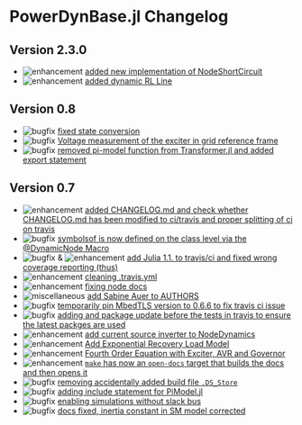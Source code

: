 # PowerDynBase.jl Changelog

## Version 2.3.0

* ![enhancement](https://img.shields.io/badge/PD-enhancement-%23a2eeef.svg) [added new implementation of NodeShortCircuit](https://github.com/JuliaEnergy/PowerDynBase.jl/pull/93)
* ![enhancement](https://img.shields.io/badge/PD-enhancement-%23a2eeef.svg) [added dynamic RL Line]()


## Version 0.8
* ![bugfix](https://img.shields.io/badge/PD-bugfix-%23d73a4a.svg) [fixed state conversion](https://github.com/JuliaEnergy/PowerDynBase.jl/pull/62)
* ![bugfix](https://img.shields.io/badge/PD-bugfix-%23d73a4a.svg) [Voltage measurement of the exciter in grid reference frame](https://github.com/JuliaEnergy/PowerDynBase.jl/pull/63)
* ![bugfix](https://img.shields.io/badge/PD-bugfix-%23d73a4a.svg) [removed pi-model function from Transformer.jl and added export statement](https://github.com/JuliaEnergy/PowerDynamics.jl/pull/26)

## Version 0.7

* ![enhancement](https://img.shields.io/badge/PD-enhancement-%23a2eeef.svg) [added CHANGELOG.md and check whether CHANGELOG.md has been modified to ci/travis and proper splitting of ci on travis](https://github.com/JuliaEnergy/PowerDynBase.jl/pull/36)
* ![bugfix](https://img.shields.io/badge/PD-bugfix-%23d73a4a.svg) [symbolsof is now defined on the class level via the @DynamicNode Macro](https://github.com/JuliaEnergy/PowerDynBase.jl/pull/35)
* ![bugfix](https://img.shields.io/badge/PD-bugfix-%23d73a4a.svg) & ![enhancement](https://img.shields.io/badge/PD-enhancement-%23a2eeef.svg) [add Julia 1.1. to travis/ci and fixed wrong coverage reporting (thus)](https://github.com/JuliaEnergy/PowerDynBase.jl/pull/38)
* ![enhancement](https://img.shields.io/badge/PD-enhancement-%23a2eeef.svg) [cleaning .travis.yml](https://github.com/JuliaEnergy/PowerDynBase.jl/pull/39)
* ![enhancement](https://img.shields.io/badge/PD-enhancement-%23a2eeef.svg) [fixing node docs](https://github.com/JuliaEnergy/PowerDynBase.jl/pull/46)
* ![miscellaneous](https://img.shields.io/badge/PD-miscellaneous-lightgrey.svg) [add Sabine Auer to AUTHORS](https://github.com/JuliaEnergy/PowerDynBase.jl/pull/45)
* ![bugfix](https://img.shields.io/badge/PD-bugfix-%23d73a4a.svg) [temporarily pin MbedTLS version to 0.6.6 to fix travis ci issue](https://github.com/JuliaEnergy/PowerDynBase.jl/pull/49)
* ![bugfix](https://img.shields.io/badge/PD-bugfix-%23d73a4a.svg) [adding and package update before the tests in travis to ensure the latest packges are used](https://github.com/JuliaEnergy/PowerDynBase.jl/pull/50)
* ![enhancement](https://img.shields.io/badge/PD-enhancement-%23a2eeef.svg) [add current source inverter to NodeDynamics](https://github.com/JuliaEnergy/PowerDynBase.jl/pull/52)
* ![enhancement](https://img.shields.io/badge/PD-enhancement-%23a2eeef.svg) [Add Exponential Recovery Load Model](https://github.com/JuliaEnergy/PowerDynBase.jl/pull/54)
* ![enhancement](https://img.shields.io/badge/PD-enhancement-%23a2eeef.svg) [Fourth Order Equation with Exciter, AVR and Governor](https://github.com/JuliaEnergy/PowerDynBase.jl/pull/53)
* ![enhancement](https://img.shields.io/badge/PD-enhancement-%23a2eeef.svg) [`make` has now an `open-docs` target that builds the docs and then opens it](https://github.com/JuliaEnergy/PowerDynBase.jl/pull/55)
* ![bugfix](https://img.shields.io/badge/PD-bugfix-%23d73a4a.svg) [removing accidentally added build file `.DS_Store`](https://github.com/JuliaEnergy/PowerDynBase.jl/pull/49)
* ![bugfix](https://img.shields.io/badge/PD-bugfix-%23d73a4a.svg) [adding include statement for PiModel.jl](https://github.com/JuliaEnergy/PowerDynamics.jl/pull/29)
* ![bugfix](https://img.shields.io/badge/PD-bugfix-%23d73a4a.svg) [enabling simulations without slack bus](https://github.com/JuliaEnergy/PowerDynamics.jl/pull/34)
* ![bugfix](https://img.shields.io/badge/PD-bugfix-%23d73a4a.svg) [docs fixed, inertia constant in SM model corrected](https://github.com/JuliaEnergy/PowerDynamics.jl/pull/37)
